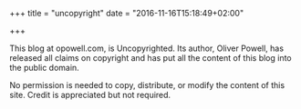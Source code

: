 +++
title = "uncopyright"
date = "2016-11-16T15:18:49+02:00"

+++

This blog at opowell.com, is Uncopyrighted. Its author, Oliver Powell, has released all claims
on copyright and has put all the content of this blog into the public domain.

No permission is needed to copy, distribute, or modify the content of this site.
Credit is appreciated but not required.
